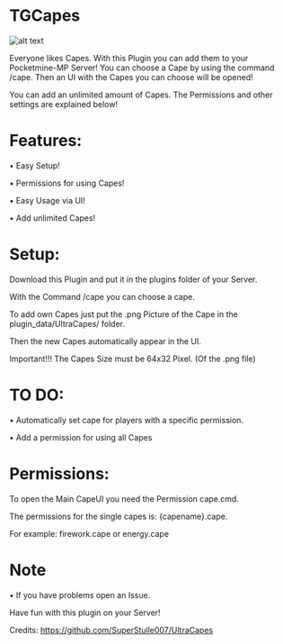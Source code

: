 # TGCapes

![alt text](https://static.wikia.nocookie.net/minecraft_gamepedia/images/3/3a/MINECON_2011_Cape.png/revision/latest/scale-to-width-down/200?cb=20200901084410)

Everyone likes Capes. With this Plugin you can add them to your Pocketmine-MP Server! 
You can choose a Cape by using the command /cape. Then an UI with the Capes you can choose will be opened!

You can add an unlimited amount of Capes. The Permissions and other settings are explained below!

# Features:

• Easy Setup!
   
• Permissions for using Capes!
   
• Easy Usage via UI!
  
• Add unlimited Capes!


# Setup:

Download this Plugin and put it in the plugins folder of your Server.

With the Command /cape you can choose a cape.

To add own Capes just put the .png Picture of the Cape in the plugin_data/UltraCapes/ folder. 

Then the new Capes automatically appear in the UI.

Important!!! The Capes Size must be 64x32 Pixel. (Of the .png file)

# TO DO:

• Automatically set cape for players with a specific permission.

• Add a permission for using all Capes

# Permissions:

To open the Main CapeUI you need the Permission cape.cmd.

The permissions for the single capes is: {capename}.cape.

For example: firework.cape or energy.cape


# Note


• If you have problems open an Issue.

Have fun with this plugin on your Server!

Credits: https://github.com/SuperStulle007/UltraCapes
 

